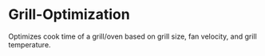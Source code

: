 # Grill-Optimization
Optimizes cook time of a grill/oven based on grill size, fan velocity, and grill temperature.
